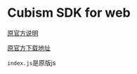 # Cubism SDK for web

[原官方说明](https://github.com/darkin-blade/CubismSdkForWeb-4-beta.1/blob/master/Info/README.md)

[原官方下载地址](https://www.live2d.com/download/cubism-sdk/download-web/)

`index.js`是原版js
